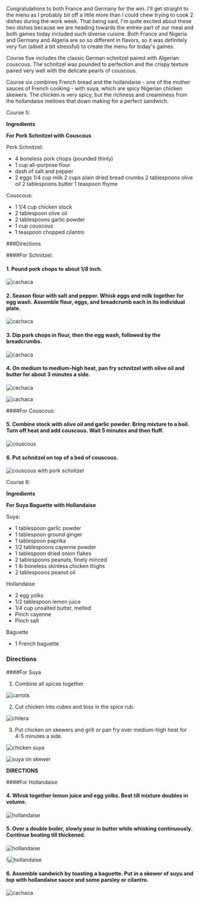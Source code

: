 Congratulations to both France and Germany for the win.  I'll get straight to the menu as I probably bit off a little more than I could chew trying to cook 2 dishes during the work week.  That being said, I'm quite excited about these two dishes because we are heading towards the entrée part of our meal and both games today included such diverse cuisine.  Both France and Nigeria and Germany and Algeria are so so different in flavors, so it was definitely very fun (albeit a bit stressful) to create the menu for today's games.

Course five includes the classic German schnitzel paired with Algerian couscous.  The schnitzel was pounded to perfection and the crispy texture paired very well with the delicate pearls of couscous.

Course six combines French bread and the hollandaise - one of the mother sauces of French cooking - with suya, which are spicy Nigerian chicken skewers.  The chicken is very spicy, but the richness and creaminess from the hollandaise mellows that down making for a perfect sandwich.

Course 5:

**Ingredients** 

**For Pork Schnitzel with Couscous**

Pork Schnitzel:

- 4 boneless pork chops (pounded thinly)
- 1 cup all-purpose flour
- dash of salt and pepper 
- 2  eggs
1/4 cup milk
2 cups plain dried bread crumbs
2 tablespoons olive oil
2 tablespoons butter
1 teaspoon thyme

Couscous:

- 1 1/4 cup chicken stock
- 2 tablespoon olive oil
- 2 tablespoons garlic powder
- 1 cup couscous
- 1 teaspoon chopped cilantro


###Directions

####For Schnitzel:

#### 1. Pound pork chops to about 1/8 inch.

![cachaca](../img/86-2.jpg "")

#### 2. Season flour with salt and pepper.  Whisk eggs and milk together for egg wash.  Assemble flour, eggs, and breadcrumb each in its individual plate.

![cachaca](../img/86-3.jpg "")

#### 3. Dip pork chops in flour, then the egg wash, followed by the breadcrumbs.

![cachaca](../img/86-4.jpg "")

#### 4. On medium to medium-high heat, pan fry schnitzel with olive oil and butter for about 3 minutes a side.

![cachaca](../img/86-5.jpg "")

![cachaca](../img/86-6.jpg "")

####For Couscous:

#### 5. Combine stock with olive oil and garlic powder.  Bring mixture to a boil.  Turn off heat and add couscous.  Wait 5 minutes and then fluff. 

![couscous](../img/86-7.jpg "")

#### 6. Put schnitzel on top of a bed of couscous.

![couscous with pork schnitzel](../img/86-8.jpg "")

Course 6:

**Ingredients**

**For Suya Baguette with Hollandaise**

Suya:

- 1 tablespoon garlic powder
- 1 tablespoon ground ginger
- 1 tablespoon paprika
- 1/2 tablespoons cayenne powder
- 1 tablespoon dried onion flakes
- 2 tablespoons peanuts, finely minced
- 1 lb boneless skinless chicken thighs
- 2 tablespoons peanut oil

Hollandaise

- 2 egg yolks
- 1/2 tablespoon lemon juice
- 1/4 cup unsalted butter, melted
- Pinch cayenne
- Pinch salt

Baguette
- 1 French baguette

### Directions

####For Suya

1. Combine all spices together.

![carrots](../img/86-9.jpg "")

2. Cut chicken into cubes and toss in the spice rub.

![chilera](../img/86-10.jpg "")

3. Put chicken on skewers and grill or pan fry over medium-high heat for 4-5 minutes a side. 

![chicken suya](../img/86-11.jpg "")

![suya on skewer](../img/86-12.jpg "")


**DIRECTIONS**

####For Hollandaise

#### 4. Whisk together lemon juice and egg yolks.  Beat till mixture doubles in volume.

![hollandaise](../img/86-13.jpg "")

#### 5. Over a double boiler, slowly pour in butter while whisking continuously.  Continue beating till thickened.

![hollandaise](../img/86-14.jpg "")

!![hollandaise](../img/86-15.jpg "")

#### 6. Assemble sandwich by toasting a baguette.  Put in a skewer of suyu and top with hollandaise sauce and some parsley or cilantro.

![cachaca](../img/86-16.jpg "")